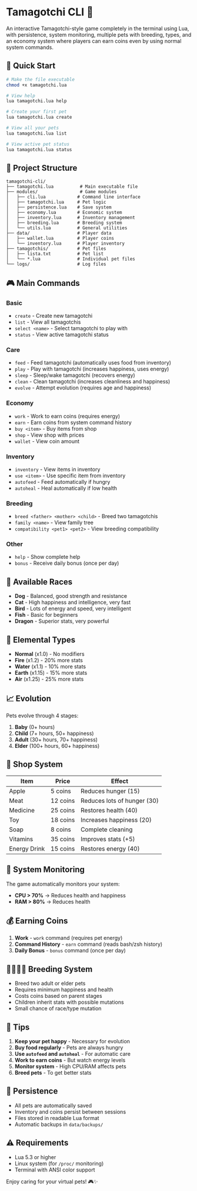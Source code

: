 # Tamagotchi CLI 🐾

An interactive Tamagotchi-style game completely in the terminal using Lua, with persistence, system monitoring, multiple pets with breeding, types, and an economy system where players can earn coins even by using normal system commands.

## 🚀 Quick Start

```bash
# Make the file executable
chmod +x tamagotchi.lua

# View help
lua tamagotchi.lua help

# Create your first pet
lua tamagotchi.lua create

# View all your pets
lua tamagotchi.lua list

# View active pet status
lua tamagotchi.lua status
```

## 📁 Project Structure

```
tamagotchi-cli/
├── tamagotchi.lua          # Main executable file
├── modules/                # Game modules
│   ├── cli.lua            # Command line interface
│   ├── tamagotchi.lua     # Pet logic
│   ├── persistence.lua    # Save system
│   ├── economy.lua        # Economic system
│   ├── inventory.lua      # Inventory management
│   ├── breeding.lua       # Breeding system
│   └── utils.lua          # General utilities
├── data/                  # Player data
│   ├── wallet.lua         # Player coins
│   └── inventory.lua      # Player inventory
├── tamagotchis/           # Pet files
│   ├── lista.txt          # Pet list
│   └── *.lua              # Individual pet files
└── logs/                  # Log files
```

## 🎮 Main Commands

### Basic
- `create` - Create new tamagotchi
- `list` - View all tamagotchis
- `select <name>` - Select tamagotchi to play with
- `status` - View active tamagotchi status

### Care
- `feed` - Feed tamagotchi (automatically uses food from inventory)
- `play` - Play with tamagotchi (increases happiness, uses energy)
- `sleep` - Sleep/wake tamagotchi (recovers energy)
- `clean` - Clean tamagotchi (increases cleanliness and happiness)
- `evolve` - Attempt evolution (requires age and happiness)

### Economy
- `work` - Work to earn coins (requires energy)
- `earn` - Earn coins from system command history
- `buy <item>` - Buy items from shop
- `shop` - View shop with prices
- `wallet` - View coin amount

### Inventory
- `inventory` - View items in inventory
- `use <item>` - Use specific item from inventory
- `autofeed` - Feed automatically if hungry
- `autoheal` - Heal automatically if low health

### Breeding
- `breed <father> <mother> <child>` - Breed two tamagotchis
- `family <name>` - View family tree
- `compatibility <pet1> <pet2>` - View breeding compatibility

### Other
- `help` - Show complete help
- `bonus` - Receive daily bonus (once per day)

## 🐾 Available Races

- **Dog** - Balanced, good strength and resistance
- **Cat** - High happiness and intelligence, very fast
- **Bird** - Lots of energy and speed, very intelligent
- **Fish** - Basic for beginners
- **Dragon** - Superior stats, very powerful

## 🔮 Elemental Types

- **Normal** (x1.0) - No modifiers
- **Fire** (x1.2) - 20% more stats
- **Water** (x1.1) - 10% more stats
- **Earth** (x1.15) - 15% more stats
- **Air** (x1.25) - 25% more stats

## 📈 Evolution

Pets evolve through 4 stages:
1. **Baby** (0+ hours)
2. **Child** (7+ hours, 50+ happiness)
3. **Adult** (30+ hours, 70+ happiness)
4. **Elder** (100+ hours, 60+ happiness)

## 🛒 Shop System

| Item | Price | Effect |
|------|-------|--------|
| Apple | 5 coins | Reduces hunger (15) |
| Meat | 12 coins | Reduces lots of hunger (30) |
| Medicine | 25 coins | Restores health (40) |
| Toy | 18 coins | Increases happiness (20) |
| Soap | 8 coins | Complete cleaning |
| Vitamins | 35 coins | Improves stats (+5) |
| Energy Drink | 15 coins | Restores energy (40) |

## 🔧 System Monitoring

The game automatically monitors your system:
- **CPU > 70%** → Reduces health and happiness
- **RAM > 80%** → Reduces health

## 💰 Earning Coins

1. **Work** - `work` command (requires pet energy)
2. **Command History** - `earn` command (reads bash/zsh history)
3. **Daily Bonus** - `bonus` command (once per day)

## 👨‍👩‍👧‍👦 Breeding System

- Breed two adult or elder pets
- Requires minimum happiness and health
- Costs coins based on parent stages
- Children inherit stats with possible mutations
- Small chance of race/type mutation

## 🎯 Tips

1. **Keep your pet happy** - Necessary for evolution
2. **Buy food regularly** - Pets are always hungry
3. **Use `autofeed` and `autoheal`** - For automatic care
4. **Work to earn coins** - But watch energy levels
5. **Monitor system** - High CPU/RAM affects pets
6. **Breed pets** - To get better stats

## 🔄 Persistence

- All pets are automatically saved
- Inventory and coins persist between sessions
- Files stored in readable Lua format
- Automatic backups in `data/backups/`

## ⚠️ Requirements

- Lua 5.3 or higher
- Linux system (for `/proc/` monitoring)
- Terminal with ANSI color support

Enjoy caring for your virtual pets! 🎮✨